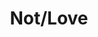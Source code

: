 --- 
title: "Not/Love"
publishdate: "2019-4-3T16:48:46+02:00"
src: "https://365manga.net/manga/not-love"
image: "https://data.365manga.net/images/thumbnails/24318-not-love.jpg"
description: "Sex and an insider perspective in exchange for a place to stay. That's the deal young prostitute Bun strikes with jaded detective Daisuke. But how long can their relationship last when they’re both insisting that it's Not/Love? Miyamoto Kano's 'Walker' universe timeline: 1) Are You Enemy? 2) Not Love *licensed -- Not/Love dj - The reason why we live together -- Not/Love dj - Dog Days -- Not/Love dj -…"
---